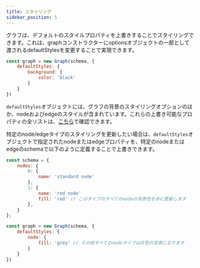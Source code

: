```yaml
---
title: スタイリング
sidebar_position: 5
---
```


グラフは、デフォルトのスタイルプロパティを上書きすることでスタイリングできます。これは、graphコンストラクターにoptionsオブジェクトの一部として渡されるdefaultStylesを変更することで実現できます。

```javascript
const graph = new Graph(schema, {
    defaultStyles: {
        background: {
            color: 'black'
        }
    }
})
```

`defaultStyles`オブジェクトには、グラフの背景のスタイリングオプションのほか、nodeおよびedgeのスタイルが含まれています。これらの上書き可能なプロパティの全リストは、[こちら](https://github.com/playcanvas/pcui-graph/blob/main/src/constants.js)で確認できます。

特定のnode/edgeタイプのスタイリングを更新したい場合は、`defaultStyles`オブジェクトで指定されたnodeまたはedgeプロパティを、特定のnodeまたはedgeのschemaで以下のように定義することで上書きできます。

```javascript
const schema = {
    nodes: {
        0: {
            name: 'standard node'
        },
        1: {
            name: 'red node'
            fill: 'red' // このタイプのすべてのnodeの背景色を赤に更新します
        },
    }
};

const graph = new Graph(schema, {
    defaultStyles: {
        node: {
            fill: 'grey' // その他すべてのnodeタイプは灰色の背景になります
        }
    }
})
```
